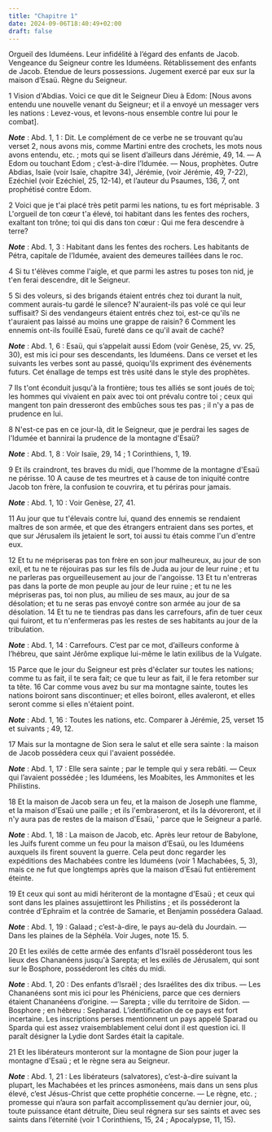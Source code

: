 ```yaml
---
title: "Chapitre 1"
date: 2024-09-06T18:40:49+02:00
draft: false
---
```



Orgueil des Iduméens.
Leur infidélité à l’égard des enfants de Jacob.
Vengeance du Seigneur contre les Iduméens.
Rétablissement des enfants de Jacob.
Etendue de leurs possessions.
Jugement exercé par eux sur la maison d’Esaü.
Règne du Seigneur.


1 Vision d'Abdias. Voici ce que dit le Seigneur Dieu à Edom: [Nous avons entendu une nouvelle venant du Seigneur; et il a envoyé un messager vers les nations : Levez-vous, et levons-nous ensemble contre lui pour le combat].

***Note*** :  Abd. 1, 1 : Dit. Le complément de ce verbe ne se trouvant qu’au verset 2, nous avons mis, comme Martini entre des crochets, les mots nous avons entendu, etc. ; mots qui se lisent d’ailleurs dans Jérémie, 49, 14. ― A Edom ou touchant Edom ; c’est-à-dire l’Idumée. ― Nous, prophètes. Outre Abdias, Isaïe (voir Isaïe, chapitre 34), Jérémie, (voir Jérémie, 49, 7-22), Ezéchiel (voir Ezéchiel, 25, 12-14), et l’auteur du Psaumes, 136, 7, ont prophétisé contre Edom.


2 Voici que je t'ai placé très petit parmi les nations, tu es fort méprisable. 3 L'orgueil de ton cœur t'a élevé, toi habitant dans les fentes des rochers, exaltant ton trône; toi qui dis dans ton cœur : Qui me fera descendre à terre?

***Note*** :  Abd. 1, 3 : Habitant dans les fentes des rochers. Les habitants de Pétra, capitale de l’Idumée, avaient des demeures taillées dans le roc.

4 Si tu t'élèves comme l'aigle, et que parmi les astres tu poses ton nid, je t'en ferai descendre, dit le Seigneur.


5 Si des voleurs, si des brigands étaient entrés chez toi durant la nuit, comment aurais-tu gardé le silence? N'auraient-ils pas volé ce qui leur suffisait? Si des vendangeurs étaient entrés chez toi, est-ce qu'ils ne t'auraient pas laissé au moins une grappe de raisin? 6 Comment les ennemis ont-ils fouillé Esaü, fureté dans ce qu'il avait de caché?

***Note*** :  Abd. 1, 6 : Esaü, qui s’appelait aussi Edom (voir Genèse, 25, vv. 25, 30), est mis ici pour ses descendants, les Iduméens. Dans ce verset et les suivants les verbes sont au passé, quoiqu’ils expriment des événements futurs. Cet énallage de temps est très usité dans le style des prophètes.

7 Ils t'ont éconduit jusqu'à la frontière; tous tes alliés se sont joués de toi; les hommes qui vivaient en paix avec toi ont prévalu contre toi ; ceux qui mangent ton pain dresseront des embûches sous tes pas ; il n'y a pas de prudence en lui.


8 N'est-ce pas en ce jour-là, dit le Seigneur, que je perdrai les sages de l'Idumée et bannirai la prudence de la montagne d'Esaü?

***Note*** :  Abd. 1, 8 : Voir Isaïe, 29, 14 ; 1 Corinthiens, 1, 19.

9 Et ils craindront, tes braves du midi, que l'homme de la montagne d'Esaü ne périsse. 10 A cause de tes meurtres et à cause de ton iniquité contre Jacob ton frère, la confusion te couvrira, et tu périras pour jamais.

***Note*** :  Abd. 1, 10 : Voir Genèse, 27, 41.

11 Au jour que tu t'élevais contre lui, quand des ennemis se rendaient maîtres de son armée, et que des étrangers entraient dans ses portes, et que sur Jérusalem ils jetaient le sort, toi aussi tu étais comme l'un d'entre eux.


12 Et tu ne mépriseras pas ton frère en son jour malheureux, au jour de son exil, et tu ne te réjouiras pas sur les fils de Juda au jour de leur ruine ; et tu ne parleras pas orgueilleusement au jour de l'angoisse. 13 Et tu n'entreras pas dans la porte de mon peuple au jour de leur ruine ; et tu ne les mépriseras pas, toi non plus, au milieu de ses maux, au jour de sa désolation; et tu ne seras pas envoyé contre son armée au jour de sa désolation. 14 Et tu ne te tiendras pas dans les carrefours, afin de tuer ceux qui fuiront, et tu n'enfermeras pas les restes de ses habitants au jour de la tribulation.

***Note*** :  Abd. 1, 14 : Carrefours. C’est par ce mot, d’ailleurs conforme à l’hébreu, que saint Jérôme explique lui-même le latin exilibus de la Vulgate.


15 Parce que le jour du Seigneur est près d'éclater sur toutes les nations; comme tu as fait, il te sera fait; ce que tu leur as fait, il le fera retomber sur ta tête. 16 Car comme vous avez bu sur ma montagne sainte, toutes les nations boiront sans discontinuer; et elles boiront, elles avaleront, et elles seront comme si elles n'étaient point.

***Note*** :  Abd. 1, 16 : Toutes les nations, etc. Comparer à Jérémie, 25, verset 15 et suivants ; 49, 12.


17 Mais sur la montagne de Sion sera le salut et elle sera sainte : la maison de Jacob possédera ceux qui l'avaient possédée.

***Note*** :  Abd. 1, 17 : Elle sera sainte ; par le temple qui y sera rebâti. ― Ceux qui l’avaient possédée ; les Iduméens, les Moabites, les Ammonites et les Philistins.


18 Et la maison de Jacob sera un feu, et la maison de Joseph une flamme, et la maison d'Esaü une paille ; et ils l'embraseront, et ils la dévoreront, et il n'y aura pas de restes de la maison d'Esaü, ' parce que le Seigneur a parlé.

***Note*** :  Abd. 1, 18 : La maison de Jacob, etc. Après leur retour de Babylone, les Juifs furent comme un feu pour la maison d’Esaü, ou les Iduméens auxquels ils firent souvent la guerre. Cela peut donc regarder les expéditions des Machabées contre les Iduméens (voir 1 Machabées, 5, 3), mais ce ne fut que longtemps après que la maison d’Esaü fut entièrement éteinte.

19 Et ceux qui sont au midi hériteront de la montagne d'Esaü ; et ceux qui sont dans les plaines assujettiront les Philistins ; et ils posséderont la contrée d'Ephraïm et la contrée de Samarie, et Benjamin possédera Galaad.

***Note*** :  Abd. 1, 19 : Galaad ; c’est-à-dire, le pays au-delà du Jourdain. ― Dans les plaines de la Séphéla. Voir Juges, note 15. 5.

20 Et les exilés de cette armée des enfants d'Israël posséderont tous les lieux des Chananéens jusqu'à Sarepta; et les exilés de Jérusalem, qui sont sur le Bosphore, posséderont les cités du midi.

***Note*** :  Abd. 1, 20 : Des enfants d’Israël ; des Israélites des dix tribus. ― Les Chananéens sont mis ici pour les Phéniciens, parce que ces derniers étaient Chananéens d’origine. ― Sarepta ; ville du territoire de Sidon. ― Bosphore ; en hébreu : Sepharad. L’identification de ce pays est fort incertaine. Les inscriptions perses mentionnent un pays appelé Sparad ou Sparda qui est assez vraisemblablement celui dont il est question ici. Il paraît désigner la Lydie dont Sardes était la capitale.

21 Et les libérateurs monteront sur la montagne de Sion pour juger la montagne d'Esaü ; et le règne sera au Seigneur.

***Note*** :  Abd. 1, 21 : Les libérateurs (salvatores), c’est-à-dire suivant la plupart, les Machabées et les princes asmonéens, mais dans un sens plus élevé, c’est Jésus-Christ que cette prophétie concerne. ― Le règne, etc. ; promesse qui n’aura son parfait accomplissement qu’au dernier jour, où, toute puissance étant détruite, Dieu seul régnera sur ses saints et avec ses saints dans l’éternité (voir 1 Corinthiens, 15, 24 ; Apocalypse, 11, 15).
